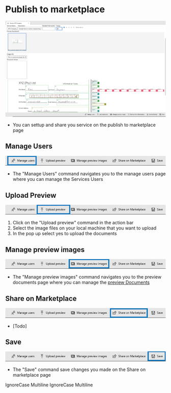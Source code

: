 # Publish to marketplace

![Share on marketplace](../../assets/share-on-marketplace.png)

* You can settup and share you service on the publish to marketplace page

## Manage Users

![manage Users](../../assets/services-manage-users.png)

* The "Manage Users" command navigates you to the manage users page where you can manage the Services Users

## Upload Preview

![Upload Preview](../../assets/services-upload-preview.png)

1. Click on the "Upload preview" command in the action bar
2. Select the image files on your local machine that you want to upload
3. In the pop up select yes to upload the documents

## Manage preview images

![manage Users](../../assets/services-manage-preview.png)

* The "Manage preview images" command navigates you to the preview documents page where you can manage the [preview Documents](https://github.com/aiforged/docs/blob/master/services/subpages/services/understanding-the-documents-page.md)

## Share on Marketplace

![Share on marketplace](../../assets/services-share-on-marketplace.png)

* \[Todo]

## Save

![manage Users](../../assets/services-marketplace-save.png)

* The "Save" command save changes you made on the Share on marketplace page

 IgnoreCase Multiline IgnoreCase Multiline
